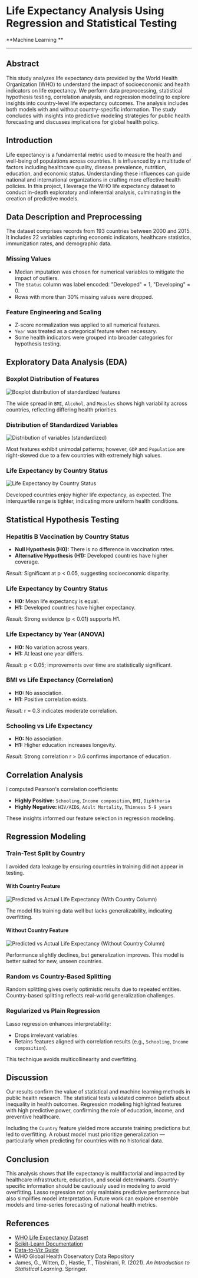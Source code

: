 
# Life Expectancy Analysis Using Regression and Statistical Testing

**Machine Learning **

---

## Abstract
This study analyzes life expectancy data provided by the World Health Organization (WHO) to understand the impact of socioeconomic and health indicators on life expectancy. We perform data preprocessing, statistical hypothesis testing, correlation analysis, and regression modeling to explore insights into country-level life expectancy outcomes. The analysis includes both models with and without country-specific information. The study concludes with insights into predictive modeling strategies for public health forecasting and discusses implications for global health policy.

## Introduction
Life expectancy is a fundamental metric used to measure the health and well-being of populations across countries. It is influenced by a multitude of factors including healthcare quality, disease prevalence, nutrition, education, and economic status. Understanding these influences can guide national and international organizations in crafting more effective health policies. In this project, I leverage the WHO life expectancy dataset to conduct in-depth exploratory and inferential analysis, culminating in the creation of predictive models.

## Data Description and Preprocessing
The dataset comprises records from 193 countries between 2000 and 2015. It includes 22 variables capturing economic indicators, healthcare statistics, immunization rates, and demographic data.

### Missing Values
- Median imputation was chosen for numerical variables to mitigate the impact of outliers.
- The `Status` column was label encoded: "Developed" = 1, "Developing" = 0.
- Rows with more than 30% missing values were dropped.

### Feature Engineering and Scaling
- Z-score normalization was applied to all numerical features.
- `Year` was treated as a categorical feature when necessary.
- Some health indicators were grouped into broader categories for hypothesis testing.

## Exploratory Data Analysis (EDA)

### Boxplot Distribution of Features
![Boxplot distribution of standardized features](output.png)

The wide spread in `BMI`, `Alcohol`, and `Measles` shows high variability across countries, reflecting differing health priorities.

### Distribution of Standardized Variables
![Distribution of variables (standardized)](output2.png)

Most features exhibit unimodal patterns; however, `GDP` and `Population` are right-skewed due to a few countries with extremely high values.

### Life Expectancy by Country Status
![Life Expectancy by Country Status](output3.png)

Developed countries enjoy higher life expectancy, as expected. The interquartile range is tighter, indicating more uniform health conditions.

## Statistical Hypothesis Testing

### Hepatitis B Vaccination by Country Status
- **Null Hypothesis (H0):** There is no difference in vaccination rates.
- **Alternative Hypothesis (H1):** Developed countries have higher coverage.

_Result:_ Significant at p < 0.05, suggesting socioeconomic disparity.

### Life Expectancy by Country Status
- **H0:** Mean life expectancy is equal.
- **H1:** Developed countries have higher expectancy.

_Result:_ Strong evidence (p < 0.01) supports H1.

### Life Expectancy by Year (ANOVA)
- **H0:** No variation across years.
- **H1:** At least one year differs.

_Result:_ p < 0.05; improvements over time are statistically significant.

### BMI vs Life Expectancy (Correlation)
- **H0:** No association.
- **H1:** Positive correlation exists.

_Result:_ r = 0.3 indicates moderate correlation.

### Schooling vs Life Expectancy
- **H0:** No association.
- **H1:** Higher education increases longevity.

_Result:_ Strong correlation r > 0.6 confirms importance of education.

## Correlation Analysis
I computed Pearson's correlation coefficients:

- **Highly Positive:** `Schooling`, `Income composition`, `BMI`, `Diphtheria`
- **Highly Negative:** `HIV/AIDS`, `Adult Mortality`, `Thinness 5-9 years`

These insights informed our feature selection in regression modeling.

## Regression Modeling

### Train-Test Split by Country
I avoided data leakage by ensuring countries in training did not appear in testing.

#### With Country Feature
![Predicted vs Actual Life Expectancy (With Country Column)](output4.png)

The model fits training data well but lacks generalizability, indicating overfitting.

#### Without Country Feature
![Predicted vs Actual Life Expectancy (Without Country Column)](output5.png)

Performance slightly declines, but generalization improves. This model is better suited for new, unseen countries.

### Random vs Country-Based Splitting
Random splitting gives overly optimistic results due to repeated entities. Country-based splitting reflects real-world generalization challenges.

### Regularized vs Plain Regression
Lasso regression enhances interpretability:
- Drops irrelevant variables.
- Retains features aligned with correlation results (e.g., `Schooling`, `Income composition`).

This technique avoids multicollinearity and overfitting.

## Discussion
Our results confirm the value of statistical and machine learning methods in public health research. The statistical tests validated common beliefs about inequality in health outcomes. Regression modeling highlighted features with high predictive power, confirming the role of education, income, and preventive healthcare.

Including the `Country` feature yielded more accurate training predictions but led to overfitting. A robust model must prioritize generalization — particularly when predicting for countries with no historical data.

## Conclusion
This analysis shows that life expectancy is multifactorial and impacted by healthcare infrastructure, education, and social determinants. Country-specific information should be cautiously used in modeling to avoid overfitting. Lasso regression not only maintains predictive performance but also simplifies model interpretation. Future work can explore ensemble models and time-series forecasting of national health metrics.

## References
- [WHO Life Expectancy Dataset](https://www.kaggle.com/datasets/kumarajarshi/life-expectancy-who)
- [Scikit-Learn Documentation](https://scikit-learn.org)
- [Data-to-Viz Guide](https://www.data-to-viz.com)
- WHO Global Health Observatory Data Repository
- James, G., Witten, D., Hastie, T., Tibshirani, R. (2021). *An Introduction to Statistical Learning*. Springer.

